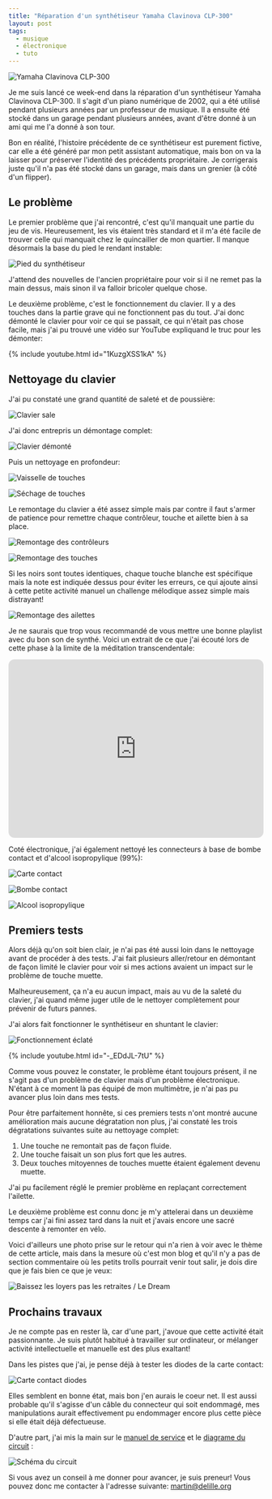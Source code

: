 ```yaml
---
title: "Réparation d'un synthétiseur Yamaha Clavinova CLP-300"
layout: post
tags:
  - musique
  - électronique
  - tuto
---
```


![Yamaha Clavinova CLP-300](https://upload.wikimedia.org/wikipedia/commons/b/b0/Clavinova_CLP-300.jpg)

Je me suis lancé ce week-end dans la réparation d'un synthétiseur Yamaha Clavinova CLP-300. Il s'agit d'un piano numérique de 2002, qui a été utilisé pendant plusieurs années par un professeur de musique. Il a ensuite été stocké dans un garage pendant plusieurs années, avant d'être donné à un ami qui me l'a donné à son tour.

Bon en réalité, l'histoire précédente de ce synthétiseur est purement fictive, car elle a été généré par mon petit assistant automatique, mais bon on va la laisser pour préserver l'identité des précédents propriétaire. Je corrigerais juste qu'il n'a pas été stocké dans un garage, mais dans un grenier (à côté d'un flipper).

## Le problème

Le premier problème que j'ai rencontré, c'est qu'il manquait une partie du jeu de vis. Heureusement, les vis étaient très standard et il m'a été facile de trouver celle qui manquait chez le quincailler de mon quartier. Il manque désormais la base du pied le rendant instable:

![Pied du synthétiseur](/assets/images/2023/05/clavinova-base-pied.jpg)

J'attend des nouvelles de l'ancien propriétaire pour voir si il ne remet pas la main dessus, mais sinon il va falloir bricoler quelque chose.

Le deuxième problème, c'est le fonctionnement du clavier. Il y a des touches dans la partie grave qui ne fonctionnent pas du tout. J'ai donc démonté le clavier pour voir ce qui se passait, ce qui n'était pas chose facile, mais j'ai pu trouvé une vidéo sur YouTube expliquand le truc pour les démonter:

{% include youtube.html
    id="1KuzgXSS1kA"
%}

## Nettoyage du clavier

J'ai pu constaté une grand quantité de saleté et de poussière:

![Clavier sale](/assets/images/2023/05/clavinova-clavier-sale.jpg)

J'ai donc entrepris un démontage complet:

![Clavier démonté](/assets/images/2023/05/clavinova-clavier-demonte.jpg)

Puis un nettoyage en profondeur:

![Vaisselle de touches](/assets/images/2023/05/clavinova-vaisselle-de-touches.jpg)

![Séchage de touches](/assets/images/2023/05/clavinova-sechage-de-touches.jpg)

Le remontage du clavier a été assez simple mais par contre il faut s'armer de patience pour remettre chaque contrôleur, touche et ailette bien à sa place.

![Remontage des contrôleurs](/assets/images/2023/05/clavinova-remontage-des-controleurs.jpg)

![Remontage des touches](/assets/images/2023/05/clavinova-remontage-des-touches.jpg)

Si les noirs sont toutes identiques, chaque touche blanche est spécifique mais la note est indiquée dessus pour éviter les erreurs, ce qui ajoute ainsi à cette petite activité manuel un challenge mélodique assez simple mais distrayant!

![Remontage des ailettes](/assets/images/2023/05/clavinova-remontage-des-ailettes.jpg)

Je ne saurais que trop vous recommandé de vous mettre une bonne playlist avec du bon son de synthé. Voici un extrait de ce que j'ai écouté lors de cette phase à la limite de la méditation transcendentale:

<iframe style="border-radius:12px" src="https://open.spotify.com/embed/playlist/0MDv1nMsywCystEzM3LTQh?utm_source=generator&theme=0" width="100%" height="352" frameBorder="0" allowfullscreen="" allow="autoplay; clipboard-write; encrypted-media; fullscreen; picture-in-picture" loading="lazy"></iframe>

Coté électronique, j'ai également nettoyé les connecteurs à base de bombe contact et d'alcool isopropylique (99%):

![Carte contact](/assets/images/2023/05/clavinova-carte-contact.jpg)

![Bombe contact](/assets/images/2023/05/bombe-contact.jpg)

![Alcool isopropylique](/assets/images/2023/05/alcool-isopropylique.jpg)

## Premiers tests

Alors déjà qu'on soit bien clair, je n'ai pas été aussi loin dans le nettoyage avant de procéder à des tests. J'ai fait plusieurs aller/retour en démontant de façon limité le clavier pour voir si mes actions avaient un impact sur le problème de touche muette.

Malheureusement, ça n'a eu aucun impact, mais au vu de la saleté du clavier, j'ai quand même juger utile de le nettoyer complètement pour prévenir de futurs pannes.

J'ai alors fait fonctionner le synthétiseur en shuntant le clavier:

![Fonctionnement éclaté](/assets/images/2023/05/clavinova-fonctionnement-eclate.jpg)

{% include youtube.html
    id="-_EDdJL-7tU"
%}

Comme vous pouvez le constater, le problème étant toujours présent, il ne s'agit pas d'un problème de clavier mais d'un problème électronique. N'étant à ce moment là pas équipé de mon multimètre, je n'ai pas pu avancer plus loin dans mes tests.

Pour être parfaitement honnête, si ces premiers tests n'ont montré aucune amélioration mais aucune dégratation non plus, j'ai constaté les trois dégratations suivantes suite au nettoyage complet:

1. Une touche ne remontait pas de façon fluide.
2. Une touche faisait un son plus fort que les autres.
3. Deux touches mitoyennes de touches muette étaient également devenu muette.

J'ai pu facilement réglé le premier problème en replaçant correctement l'ailette.

Le deuxième problème est connu donc je m'y attelerai dans un deuxième temps car j'ai fini assez tard dans la nuit et j'avais encore une sacré descente à remonter en vélo.

Voici d'ailleurs une photo prise sur le retour qui n'a rien à voir avec le thème de cette article, mais dans la mesure où c'est mon blog et qu'il n'y a pas de section commentaire où les petits trolls pourrait venir tout salir, je dois dire que je fais bien ce que je veux:

![Baissez les loyers pas les retraites / Le Dream](/assets/images/2023/05/cassez-loyers-pas-retraites-le-dream.jpg)

## Prochains travaux

Je ne compte pas en rester là, car d'une part, j'avoue que cette activité était passionnante. Je suis plutôt habitué à travailler sur ordinateur, or mélanger activité intellectuelle et manuelle est des plus exaltant!

Dans les pistes que j'ai, je pense déjà à tester les diodes de la carte contact:

![Carte contact diodes](/assets/images/2023/05/clavinova-carte-contact-diodes.jpg)

Elles semblent en bonne état, mais bon j'en aurais le coeur net. Il est aussi probable qu'il s'agisse d'un câble du connecteur qui soit endommagé, mes manipulations aurait effectivement pu endommager encore plus cette pièce si elle était déjà défectueuse.

D'autre part, j'ai mis la main sur le [manuel de service](/assets/images/2023/05/CLP300_SM_C.pdf) et le [diagrame du circuit](/assets/images/2023/05/CLP300_CD_C.tiff) :

![Schéma du circuit](/assets/images/2023/05/CLP300_CD_C.jpg)

Si vous avez un conseil à me donner pour avancer, je suis preneur! Vous pouvez donc me contacter à l'adresse suivante: [martin@delille.org](mailto:martin@delille.org)
